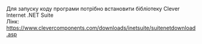 Для запуску коду програми потрібно встановити бібліотеку Clever Internet .NET Suite <br>
Лінк: https://www.clevercomponents.com/downloads/inetsuite/suitenetdownload.asp
